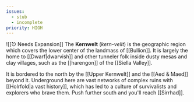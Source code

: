 ```yaml
---
issues:
  - stub
  - incomplete
priority: HIGH
---
```


![[⎋ Needs Expansion]]
The **Kernwelt** (*kern-vellt*) is the geographic region which covers the lower center of the landmass of [[Bullion]]. It is largely the home to [[Dwarf|dwarvish]] and other tunneler folk inside dusty mesas and clay villages, such as the [[harengon]] of the [[Siella Valley]]. 

It is bordered to the north by the [[Upper Kernwelt]] and the [[Aed & Maed]] beyond it. Underground here are vast networks of complex ruins with [[Holrfold|a vast history]], which has led to a culture of survivalists and explorers who brave them. Push further south and you'll reach [[Sirrhad]]. 